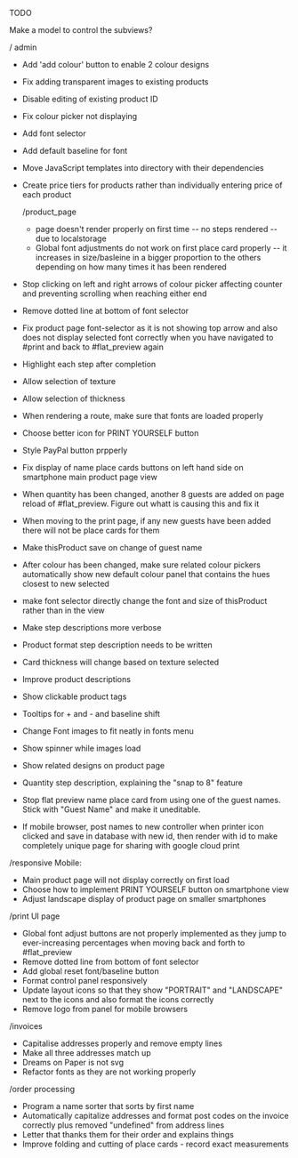 TODO

Make a model to control the subviews?

  / admin
  
  * Add 'add colour' button to enable 2 colour designs
  * Fix adding transparent images to existing products
  * Disable editing of existing product ID 
  * Fix colour picker not displaying
  * Add font selector
  * Add default baseline for font
  * Move JavaScript templates into directory with their dependencies
  * Create price tiers for products rather than individually entering price of each product


    /product_page
    * page doesn't render properly on first time -- no steps rendered -- due to localstorage
    * Global font adjustments do not work on first place card properly -- it increases in size/basleine in a bigger proportion to the others depending on how many times it has been rendered
   * Stop clicking on left and right arrows of colour picker affecting counter and preventing scrolling when reaching either end 
  * Remove dotted line at bottom of font selector
  * Fix product page font-selector as it is not showing top arrow and also does not display selected font correctly when you have navigated to #print and back to #flat_preview again
  * Highlight each step after completion
  * Allow selection of texture
  * Allow selection of thickness
  * When rendering a route, make sure that fonts are loaded properly  
  * Choose better icon for PRINT YOURSELF button
  * Style PayPal button prpperly
  * Fix display of name place cards buttons on left hand side on smartphone main product page view
  * When quantity has been changed, another 8 guests are added on page reload of #flat_preview. Figure out whatt is causing this and fix it
  * When moving to the print page, if any new guests have been added there will not be place cards for them
  * Make thisProduct save on change of guest name
  * After colour has been changed, make sure related colour pickers automatically show new default colour panel that contains the hues closest to new selected

  * make font selector directly change the font and size of thisProduct rather than in the view

  * Make step descriptions more verbose
  * Product format step description needs to be written
  * Card thickness will change based on texture selected
  * Improve product descriptions
  * Show clickable product tags
  * Tooltips for + and - and baseline shift
  * Change Font images to fit neatly in fonts menu
  * Show spinner while images load
  * Show related designs on product page
  * Quantity step description, explaining the "snap to 8" feature
  * Stop flat preview name place card from using one of the guest names. Stick with "Guest Name" and make it uneditable.
  * If mobile browser, post names to new controller when printer icon clicked and save in database with new id, then render with id to make completely unique page for sharing with google cloud print
 

   /responsive
   Mobile:
   * Main product page will not display correctly on first load   
   * Choose how to implement PRINT YOURSELF button on smartphone view
   * Adjust landscape display of product page on smaller smartphones

   /print UI page
   * Global font adjust buttons are not properly implemented as they jump to ever-increasing percentages when moving back and forth to #flat_preview
  * Remove dotted line from bottom of font selector 
  * Add global reset font/baseline button 
  * Format control panel responsively
  * Update layout icons so that they show "PORTRAIT" and "LANDSCAPE" next to the icons and also format the icons correctly
  * Remove logo from panel for mobile browsers


  /invoices
  
* Capitalise addresses properly and remove empty lines
* Make all three addresses match up
* Dreams on Paper is not svg
* Refactor fonts as they are not working properly

/order processing
  * Program a name sorter that sorts by first name
  * Automatically capitalize addresses and format post codes on the invoice correctly plus removed "undefined" from address lines
  * Letter that thanks them for their order and explains things
  * Improve folding and cutting of place cards - record exact measurements
